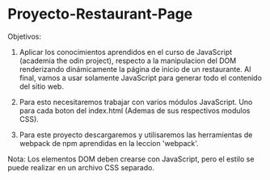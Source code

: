 # Proyecto-Restaurant-Page

Objetivos: 

1) Aplicar los conocimientos aprendidos en el curso de JavaScript (academia the odin project), respecto a la manipulacion del DOM renderizando dinámicamente la página de inicio de un restaurante. Al final, vamos a usar  solamente JavaScript para generar todo el contenido del sitio web. 

2) Para esto necesitaremos trabajar con varios módulos JavaScript. Uno para cada boton del index.html (Ademas de sus respectivos modulos CSS).

3) Para este proyecto descargaremos y utilisaremos las herramientas de webpack de npm aprendidas en la leccion 'webpack'.

Nota: Los elementos DOM deben crearse con JavaScript, pero el estilo se puede realizar en un archivo CSS separado.